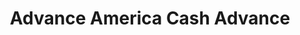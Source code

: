 ---
title: "Advance America Cash Advance"
url: /washington/advance-america-cash-advance/
shop: Allgemein
---
